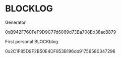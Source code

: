 # BLOCKLOG

Generator

0xB942F760FeF9D9C77d6069d73Ba708Eb38ac8879


First personal BLOCKblog

0x2C1F85D9F2B50E4DF853B196db91756580347298 
